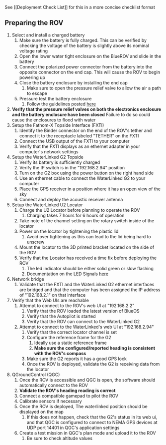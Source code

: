 See [[Deployment Check List]] for this in a more concise checklist format
## Preparing the ROV

1. Select and install a charged battery
	1. Make sure the battery is fully charged. This can be verified by checking the voltage of the battery is slightly above its nominal voltage rating
	2. Open the lower water tight enclosure on the BlueROV and slide in the battery
	3. Connect the polarized power connector from the battery into the opposite connector on the end cap. This will cause the ROV to begin powering up
	4. Close the battery enclosure by installing the end cap
		1. Make sure to open the pressure relief valve to allow the air a path to escape
	5. Pressure test the battery enclosure
		1. Follow the guidelines posted [here](https://bluerobotics.com/learn/using-the-vacuum-test-plug/)
2. **Verify that the pressure relief valves on both the electronics enclosure and the battery enclosure have been closed** Failure to do so could cause the enclosures to flood with water
3. Setup the Fathom-X Topside Interface (FXTI)
	1. Identify the Binder connector on the end of the ROV's tether and connect it to the receptacle labeled "TETHER" on the FXTI
	2. Connect the USB output of the FXTI to your computer
	3. Verify that the FXTI displays as an ethernet adapter in your computer's network settings
4. Setup the WaterLinked G2 Topside
	1. Verify its battery is sufficiently charged
	2. Verify the IP switch is in the "192.168.2.94" position
	3. Turn on the G2 box using the power button on the right hand side
	4. Use an ethernet cable to connect the WaterLinked G2 to your computer
	5. Place the GPS receiver in a position where it has an open view of the sky
	6. Connect and deploy the acoustic receiver antenna
5. Setup the WaterLinked U2 Locator
	1. Charge the U2 Locator before planning to operate the ROV
		1. Charging takes 7 hours for 6 hours of operation
	2. Take note of the channel setting on the rotary switch inside of the locator
	4. Power on the locator by tightening the plastic lid
		1. Avoid over tightening as this can lead to the lid being hard to unscrew
	5. Mount the locator to the 3D printed bracket located on the side of the ROV
	6. Verify that the Locator has received a time fix before deploying the ROV
		1. The led indicator should be either solid green or slow flashing
		2. Documentation on the LED Signals [here](https://waterlinked.github.io/underwater-gps/locators/locator-u1/#led-signals)
6. Network bridge
	1. Validate that the FXTI and the WaterLinked G2 ethernet interfaces are bridged and that the computer has been assigned the IP address of "192.168.2.1" on that interface
7. Verify that the Web UIs are reachable
	1. Attempt to connect to the ROV's web UI at "192.168.2.2"
		1. Verify that the ROV loaded the latest version of BlueOS
		2. Verify that the Autopilot is started
		3. Verify that the ROV can connect to the WaterLinked G2
	2. Attempt to connect to the WaterLinked's web UI at "192.168.2.94"
		1. Verify that the correct locator channel is set
		2. Configure the reference frame for the G2
			1. Ideally use a static reference frame
			2. **Make sure the configured/reported heading is consistent with the ROV's compass**
		3. Make sure the G2 reports it has a good GPS lock
		4. Once the ROV is deployed, validate the G2 is receiving data from the locator
8. QGroundControl (QGC)
	1. Once the ROV is accessible and QGC is open, the software should automatically connect to the ROV
	2. **Validate the ROV's heading reading is correct**
	3. Connect a compatible gamepad to pilot the ROV
	4. Calibrate sensors if necessary
	5. Once the ROV is deployed, The waterlinked position should be displayed on the map
		1. If this does not happen, check that the G2's status in its web ui, and that QGC is configured to connect to NEMA GPS devices at UDP port 14401 in QGC's application settings
	6. Create a test mission in QGC's plan mode and upload it to the ROV
		1. Be sure to check altitude values

